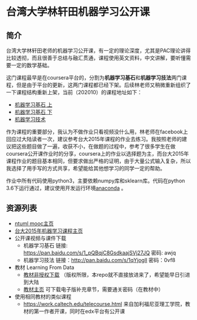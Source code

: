 # 台湾大学林轩田机器学习公开课

## 简介

台湾大学林轩田老师的机器学习公开课，有一定的理论深度，尤其是PAC理论讲得比较透彻，而且很善于总结与融汇贯通，课程使用英文资料，中文讲解，要听懂需要一定的数学基础。

这门课程最早是在coursera平台的，分割为**机器学习基石**和**机器学习技法**两门课程，但是由于平台的更新，这两门课程都已经下架。后续林老师又稍微重新组织了一下课程结构重新上架，当前（202010）的课程地址如下：

* [机器学习基石 上](https://www.coursera.org/learn/ntumlone-mathematicalfoundations)
* [机器学习基石 下](https://www.coursera.org/learn/ntumlone-algorithmicfoundations)
* [机器学习技术](https://www.coursera.org/learn/machine-learning-techniques)

作为课程的重要部分，我认为不做作业只看视频没什么用，林老师在facebook上回应过大陆读者一次，建议参考台大2015年课程的作业去练习。我按照老师的建议把这些题目做了一遍，收获不小，在做题的过程中，参考了很多学生在做coursera公开课作业时的分享，coursera上的作业以选择题为主，而台大2015年课程作业的题目基本相同，但要求做出严格的证明，由于大量公式输入复杂，所以我选择了用手写的方式共享，希望能给其他想学习的同学一定的帮助。

作业中所有代码使用python3，主要依赖numpy库和sklearn库。代码在python 3.6下运行通过，建议使用开发运行环境[anaconda](https://www.continuum.io/anaconda-overview) 。

## 资源列表

* [ntuml mooc主页](http://www.csie.ntu.edu.tw/~htlin/mooc/)
* [台大2015年机器学习课程主页](https://www.csie.ntu.edu.tw/~htlin/course/ml15fall/)
* 公开课视频与课件下载
  * 机器学习基石 链接: https://pan.baidu.com/s/1_pQBqjC8GsdkaajSVj27JQ  密码: awjq
  * 机器学习技法 链接：http://pan.baidu.com/s/1qYjoglI 密码：0vf8
* 教材 Learning From Data
  * [教材非授权下载](http://gen.lib.rus.ec/book/index.php?md5=BCF7C1FF782654437CA474770AB041D5) （版权所限，本repo就不直接放进来了，希望能早日引进到大陆
  * [教材主页](http://amlbook.com/) 可下载电子版补充章节，需要通关密码（在教材中）
* 使用相同教材的类似课程
  * https://work.caltech.edu/telecourse.html 来自加利福尼亚理工学院，教材的第一作者开课，同时在edx平台有公开课
